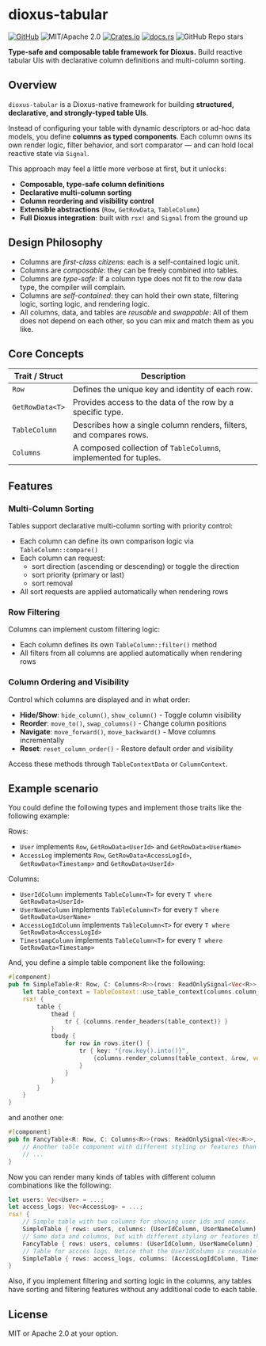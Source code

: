# dioxus-tabular

[![GitHub](https://img.shields.io/badge/GitHub-ryo33/dioxus--tabular-222222)](https://github.com/ryo33/dioxus-tabular)
![MIT/Apache 2.0](https://img.shields.io/badge/license-MIT%2FApache--2.0-blue.svg)
[![Crates.io](https://img.shields.io/crates/v/dioxus-tabular)](https://crates.io/crates/dioxus-tabular)
[![docs.rs](https://img.shields.io/docsrs/dioxus-tabular)](https://docs.rs/dioxus-tabular)
![GitHub Repo stars](https://img.shields.io/github/stars/ryo33/dioxus-tabular?style=social)

**Type-safe and composable table framework for Dioxus.**
Build reactive tabular UIs with declarative column definitions and multi-column sorting.

## Overview

`dioxus-tabular` is a Dioxus-native framework for building **structured, declarative, and strongly-typed table UIs**.

Instead of configuring your table with dynamic descriptors or ad-hoc data models, you define **columns as typed components**.
Each column owns its own render logic, filter behavior, and sort comparator — and can hold local reactive state via `Signal`.

This approach may feel a little more verbose at first, but it unlocks:

- **Composable, type-safe column definitions**
- **Declarative multi-column sorting**
- **Column reordering and visibility control**
- **Extensible abstractions** (`Row`, `GetRowData`, `TableColumn`)
- **Full Dioxus integration**: built with `rsx!` and `Signal` from the ground up

## Design Philosophy

- Columns are *first-class citizens*: each is a self-contained logic unit.
- Columns are *composable*: they can be freely combined into tables.
- Columns are *type-safe*: If a column type does not fit to the row data type, the compiler will complain.
- Columns are *self-contained*: they can hold their own state, filtering logic, sorting logic, and rendering logic.
- All columns, data, and tables are *reusable* and *swappable*: All of them does not depend on each other, so you can mix and match them as you like.

## Core Concepts

| Trait / Struct  | Description                                                        |
| --------------- | ------------------------------------------------------------------ |
| `Row`           | Defines the unique key and identity of each row.                   |
| `GetRowData<T>` | Provides access to the data of the row by a specific type.         |
| `TableColumn`   | Describes how a single column renders, filters, and compares rows. |
| `Columns`       | A composed collection of `TableColumn`s, implemented for tuples.   |

## Features

### Multi-Column Sorting

Tables support declarative multi-column sorting with priority control:

- Each column can define its own comparison logic via `TableColumn::compare()`
- Each column can request:
  - sort direction (ascending or descending) or toggle the direction
  - sort priority (primary or last)
  - sort removal
- All sort requests are applied automatically when rendering rows

### Row Filtering

Columns can implement custom filtering logic:

- Each column defines its own `TableColumn::filter()` method
- All filters from all columns are applied automatically when rendering rows

### Column Ordering and Visibility

Control which columns are displayed and in what order:

- **Hide/Show**: `hide_column()`, `show_column()` - Toggle column visibility
- **Reorder**: `move_to()`, `swap_columns()` - Change column positions
- **Navigate**: `move_forward()`, `move_backward()` - Move columns incrementally
- **Reset**: `reset_column_order()` - Restore default order and visibility

Access these methods through `TableContextData` or `ColumnContext`.

## Example scenario

You could define the following types and implement those traits like the following example:

Rows:

- `User` implements `Row`, `GetRowData<UserId>` and `GetRowData<UserName>`
- `AccessLog` implements `Row`, `GetRowData<AccessLogId>`, `GetRowData<Timestamp>` and `GetRowData<UserId>`

Columns:

- `UserIdColumn` implements `TableColumn<T>` for every `T where GetRowData<UserId>`
- `UserNameColumn` implements `TableColumn<T>` for every `T where GetRowData<UserName>`
- `AccessLogIdColumn` implements `TableColumn<T>` for every `T where GetRowData<AccessLogId>`
- `TimestampColumn` implements `TableColumn<T>` for every `T where GetRowData<Timestamp>`

And, you define a simple table component like the following:

```rust
#[component]
pub fn SimpleTable<R: Row, C: Columns<R>>(rows: ReadOnlySignal<Vec<R>>, columns: C) -> Element {
    let table_context = TableContext::use_table_context(columns.column_names());
    rsx! {
        table {
            thead {
                tr { {columns.render_headers(table_context)} }
            }
            tbody {
                for row in rows.iter() {
                    tr { key: "{row.key().into()}",
                        {columns.render_columns(table_context, &row, vec![])}
                    }
                }
            }
        }
    }
}
```

and another one:

```rust
#[component]
pub fn FancyTable<R: Row, C: Columns<R>>(rows: ReadOnlySignal<Vec<R>>, columns: C) -> Element {
    // Another table component with different styling or features than the above one.
    // ...
}
```

Now you can render many kinds of tables with different column combinations like the following:

```rust
let users: Vec<User> = ...;
let access_logs: Vec<AccessLog> = ...;
rsx! {
    // Simple table with two columns for showing user ids and names.
    SimpleTable { rows: users, columns: (UserIdColumn, UserNameColumn) }
    // Same data and columns, but with different styling or features than the above one.
    FancyTable { rows: users, columns: (UserIdColumn, UserNameColumn) }
    // Table for accces logs. Notice that the UserIdColumn is reusable for both users and access logs.
    SimpleTable { rows: access_logs, columns: (AccessLogIdColumn, TimestampColumn, UserIdColumn) }
}
```

Also, if you implement filtering and sorting logic in the columns, any tables have sorting and filtering features without any additional code to each table.

## License

MIT or Apache 2.0 at your option.
